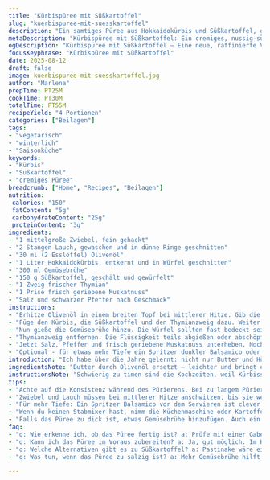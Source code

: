 ```yaml
---
title: "Kürbispüree mit Süßkartoffel"
slug: "kuerbispuree-mit-suesskartoffel"
description: "Ein samtiges Püree aus Hokkaidokürbis und Süßkartoffel, gebettet auf aromatischer Gemüsebrühe statt Hühnerbrühe. Zwiebel und Lauch gedünstet in Olivenöl statt Butter, für einen leichteren Geschmack. Mit frischem Thymian und etwas Muskatnuss verfeinert. Köchelt langsam bis die Würfel sonderbar glänzen und fast zerfallen. Püriert bis fast keine Stückchen mehr bleiben, dennoch nicht zu flüssig. Salz und Pfeffer am Ende, damit die Gewürze nicht auslaugen. Ein winterlicher Begleiter mit robustem, aber feinem Geschmack, der überraschend vielseitig ist."
metaDescription: "Kürbispüree mit Süßkartoffel: Ein cremiges, nussig-süßliches Gericht, das auch bei Gästen punktet und vielseitig verwendet werden kann."
ogDescription: "Kürbispüree mit Süßkartoffel – Eine neue, raffinierte Variante für jeden Anlass, die begeistert mit Aroma und Textur. Ideal für Wintermonate."
focusKeyphrase: "Kürbispüree mit Süßkartoffel"
date: 2025-08-12
draft: false
image: kuerbispuree-mit-suesskartoffel.jpg
author: "Marlena"
prepTime: PT25M
cookTime: PT30M
totalTime: PT55M
recipeYield: "4 Portionen"
categories: ["Beilagen"]
tags:
- "vegetarisch"
- "winterlich"
- "Saisonküche"
keywords:
- "Kürbis"
- "Süßkartoffel"
- "cremiges Püree"
breadcrumb: ["Home", "Recipes", "Beilagen"]
nutrition: 
 calories: "150"
 fatContent: "5g"
 carbohydrateContent: "25g"
 proteinContent: "3g"
ingredients:
- "1 mittelgroße Zwiebel, fein gehackt"
- "2 Stangen Lauch, gewaschen und in dünne Ringe geschnitten"
- "30 ml (2 Esslöffel) Olivenöl"
- "1 Liter Hokkaidokürbis, entkernt und in Würfel geschnitten"
- "300 ml Gemüsebrühe"
- "150 g Süßkartoffel, geschält und gewürfelt"
- "1 Zweig frischer Thymian"
- "1 Prise frisch geriebene Muskatnuss"
- "Salz und schwarzer Pfeffer nach Geschmack"
instructions:
- "Erhitze Olivenöl in einem breiten Topf bei mittlerer Hitze. Gib die Zwiebel und den Lauch hinein. Ständig rühren, damit nichts braun wird, aber Zwiebel und Lauch sollten weich und durchsichtig werden; das dauert gute 7 Minuten."
- "Füge den Kürbis, die Süßkartoffel und den Thymianzweig dazu. Weiter köcheln lassen, bis die Würfel leicht karamellisieren, etwa 6 bis 8 Minuten. Rühren hilft, damit sich nichts setzt unten."
- "Nun gieße die Gemüsebrühe hinzu. Die Würfel sollten fast bedeckt sein. Deckel auflegen, Hitze reduzieren, kurz auf Köcheln bringen, dann leise simmern lassen. Gefühlssache: nach ca. 25 Minuten solltest du mit einer Gabel prüfen. Wenn der Kürbis und die Süßkartoffel ganz weich sind und sich fast auflösen, ist der richtige Zeitpunkt erreicht."
- "Thymianzweig entfernen. Die Flüssigkeit teils abgießen oder abschöpfen, falls zu viel. Dann mit einem Stabmixer direkt im Topf pürieren, bis eine cremige Masse entsteht. Nicht zu lange, sonst wird es wässrig. Wer keinen Stabmixer hat, verwendet Küchenmaschine oder einen Kartoffelstampfer für rustikale Konsistenz."
- "Jetzt Salz, Pfeffer und frisch geriebene Muskatnuss unterheben. Nochmal abschmecken, gerne abschmecken und ggf. mehr Brühe oder ein paar Spritzer Zitronensaft für Frische hinzufügen. Warm halten, nicht mehr kochen – kein Siedeverzug, sonst trennt es sich."
- "Optional - für etwas mehr Tiefe ein Spritzer dunkler Balsamico oder geröstete Kürbiskerne direkt vor dem Servieren."
introduction: "Ich habe über die Jahre gelernt: nicht nur Butter und Hühnerbrühe machen Kürbispüree, auch Gemüsebrühe und Olivenöl können eine ungewohnte, aber tolle Tiefe schaffen. Beim ersten Mal mit Lauch statt Knoblauch und Zwiebel hat sich ein ganz anderes Aroma entwickelt – süßlich, leicht, nicht so mächtig. Hokkaidokürbis schmeckt intensiver als Butternut, außerdem habe ich Süßkartoffel zugegeben, das gibt mehr Substanz und eine cremigere Konsistenz. Wichtig sind diese kleinen Farb- und Geruchssignale in der Pfanne; wenn die Würfel anfangen leicht zu glänzen und fast kleben, dann weiß ich, das Rösten ist gelungen. Dann erst kommt die Flüssigkeit, um gegart zu werden. Wer es zu früh aufgibt, hat am Ende matschigen Brei – ohne den angenehmen Geschmack des leichten Karamells. Dazu die Frische vom Thymian, die muskatige Würze – so einfach, so befriedigend."
ingredientsNote: "Butter durch Olivenöl ersetzt – leichter und bringt ein anderes Mundgefühl. Lauch statt Knoblauch für Eleganz, aber Knoblauch ist möglich und manchmal besser für die herbere Note. Süßkartoffel sorgt für Cremigkeit, kann man weglassen oder durch Pastinake ersetzen. Hühnerbrühe habe ich gegen Gemüsebrühe getauscht; vegan wirds so nebenbei auch. Frischer Thymian, nicht getrocknet, weil das Aroma deutlich intensiver bleibt, passt wunderbar zum Kürbis. Muskatnuss nie vergessen – sie gibt Tiefenwirkung. Gewürze immer zuletzt, sonst versiegen sie oft im Kochwasser. Bei mangelnder Geduld: Ofenrosten der Würfel vor dem Kochen bringt Röstaromen ohne ständiges Rühren."
instructionsNote: "Schwierig zu timen sind die Kochzeiten, weil Kürbissorten unterschiedlich hart sind. Die Würfel sollten anfangen weich zu werden, fast zerfallen, aber keine Suppe werden. Immer prüfen mit Gabel, nicht nur Zeitangaben folgen. Das Anrösten von Zwiebel und Lauch bei mittlerer Hitze gibt die Basis für guten Geschmack, keine Hektik – regelmäßig rühren, nicht braun werden lassen, das verbrennt Bitterstoffe. Deckel drauf ist Effizienz, aber öfter mal lüften, damit es nicht schwitzt und matschig wird. Nach dem Pürieren sofort abschmecken; Geschmack verändert sich während Abkühlens. Wer keine Küchenmaschine hat, mit Kartoffelstampfer einen rustikalen Stil wählen oder grobe Texturen bewusst einbauen. Warm halten ohne Kochen, sonst trennt sich die Masse schnell. Restwärme reicht oft zum Durchziehen."
tips:
- "Achte auf die Konsistenz während des Pürierens. Bei zu langem Pürieren wird es breiig. Gut im Auge behalten. Zu wässrig – ist kein Genuss."
- "Zwiebel und Lauch müssen bei mittlerer Hitze anschwitzen, bis sie weich sind. Das entwickelt Süße. Geduld ist wichtig. Keine hektischen Bewegungen."
- "Für mehr Tiefe: Ein Spritzer Balsamico vor dem Servieren ist clever. Oder ein paar geröstete Kürbiskerne darüber streuen. Aromen steigen."
- "Wenn du keinen Stabmixer hast, nimm die Küchenmaschine oder Kartoffelstampfer. Braucht mehr Aufwand, aber bringt Charme und Textur."
- "Falls das Püree zu dick ist, etwas Gemüsebrühe hinzufügen. Auch ein Spritzer Zitronensaft kann Frische bringen. Gerne abschmecken beim Servieren."
faq:
- "q: Wie erkenne ich, ob das Püree fertig ist? a: Prüfe mit einer Gabel. Kürbis sollte etwas zerfallen. Glänzende Würfel zeigen, es ist fast perfekt."
- "q: Kann ich das Püree im Voraus zubereiten? a: Ja, gut möglich. Im Kühlschrank aufbewahren. Aufwärmen ohne zu kochen, sonst trennt es sich."
- "q: Welche Alternativen gibt es zu Süßkartoffel? a: Pastinake wäre eine Option. Gibt eine andere Süße. Oder einfach weglassen, bleibt gut."
- "q: Was tun, wenn das Püree zu salzig ist? a: Mehr Gemüsebrühe hilft. Oder mehr Kürbis/Süßkartoffel kochen und untermischen. Schmeckt dann besser."

---
```

